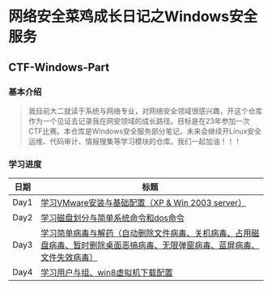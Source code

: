 # 网络安全菜鸡成长日记之Windows安全服务
## CTF-Windows-Part
### 基本介绍
> 我目前大二就读于系统与网络专业，对网络安全领域很感兴趣，开这个仓库作为一个见证去记录我在网安领域的成长路径。目标是在23年参加一次CTF比赛。本仓库是Windows安全服务部分笔记，未来会继续开Linux安全运维、代码审计、情报搜集等学习模块的仓库。我们一起加油！！！

### 学习进度
| 日期       | 标题                                                                            |
| ---------- | ------------------------------------------------------------------------------- |
| Day1       | [学习VMware安装与基础配置（XP & Win 2003 server）](https://github.com/AlphaXiao/CTF-Windows-Part/blob/main/weeks/Day%201.md)                            |
| Day2       | [学习磁盘划分与简单系统命令和dos命令](https://github.com/AlphaXiao/CTF-Windows-Part/blob/main/weeks/Day%202.md#day-2)                            |
| Day3       | [学习简单病毒与解药（自动删除文件病毒、关机病毒、占用磁盘病毒、暂时删除桌面恶搞病毒、无限弹窗病毒、蓝屏病毒、文件失效病毒）](https://github.com/AlphaXiao/CTF-Windows-Part/blob/main/weeks/Day%201.md)                            |
| Day4       | [学习用户与组、win8虚拟机下载配置](./weeks/week1.md)                            |
